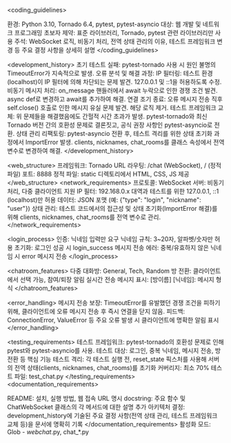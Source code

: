<coding_guidelines>

환경: Python 3.10, Tornado 6.4, pytest, pytest-asyncio
대상: 웹 개발 및 네트워크 프로그래밍 초보자
제약: 표준 라이브러리, Tornado, pytest 관련 라이브러리만 사용
주석: WebSocket 로직, 비동기 처리, 전역 상태 관리의 이유, 테스트 프레임워크 변경 등 주요 결정 사항을 상세히 설명 
</coding_guidelines>

<development_history>
초기 테스트 실패: pytest-tornado 사용 시 원인 불명의 TimeoutError가 지속적으로 발생.
오류 분석 및 해결 과정:
IP 필터링: 테스트 환경(localhost)이 IP 필터에 의해 차단되는 문제 발견. 127.0.0.1 및 ::1을 허용하도록 수정.
비동기 메시지 처리: 
on_message
 핸들러에서 await 누락으로 인한 경쟁 조건 발견. async def로 변경하고 await를 추가하여 해결.
연결 조기 종료: 오류 메시지 전송 직후 self.close() 호출로 인한 메시지 유실 문제 발견. 해당 로직 제거.
테스트 프레임워크 교체: 위 문제들을 해결했음에도 간헐적 시간 초과가 발생. pytest-tornado와 최신 Tornado 버전 간의 호환성 문제로 결론짓고, 공식 권장 사항인 pytest-asyncio로 전환.
상태 관리 리팩토링: pytest-asyncio 전환 후, 테스트 격리를 위한 상태 초기화 과정에서 ImportError 발생. clients, nicknames, chat_rooms를 클래스 속성에서 전역 변수로 변경하여 해결. 
</development_history>

<web_structure>
프레임워크: Tornado
URL 라우팅: /chat (WebSocket), / (정적 파일)
포트: 8888
정적 파일: static 디렉토리에서 HTML, CSS, JS 제공 </web_structure>
<network_requirements>
프로토콜: WebSocket
서버: 비동기 처리, 다중 클라이언트 지원
IP 필터: 192.168.0.x 대역과 테스트를 위한 127.0.0.1, ::1 (localhost)만 허용
데이터: JSON 포맷 (예: {"type": "login", "nickname": "user"})
상태 관리: 테스트 코드에서의 접근성 및 상태 초기화(ImportError 해결)를 위해 clients, nicknames, chat_rooms를 전역 변수로 관리. </network_requirements>

<login_process>
인증: 닉네임 입력만 요구
닉네임 규칙: 3~20자, 알파벳/숫자만 허용
초기화: 로그인 성공 시 login_success 메시지 전송
에러: 중복/유효하지 않은 닉네임 시 
error
 메시지 전송
</login_process>

<chatroom_features>
다중 대화방: General, Tech, Random
방 전환: 클라이언트에서 선택 가능, 참여/퇴장 알림 실시간 전송
메시지 표시: [방이름] [닉네임]: 메시지 형식
</chatroom_features>

<error_handling>
메시지 전송 보장: TimeoutError를 유발했던 경쟁 조건을 피하기 위해, 클라이언트에 오류 메시지 전송 후 즉시 연결을 닫지 않음.
피드백: ConnectionError, ValueError 등 주요 오류 발생 시 클라이언트에 명확한 알림 표시
</error_handling>

<testing_requirements>
테스트 프레임워크: pytest-tornado의 호환성 문제로 인해 pytest와 pytest-asyncio를 사용.
테스트 대상: 로그인, 중복 닉네임, 메시지 전송, 방 전환 등 핵심 기능
테스트 격리: 각 테스트 실행 전, 
reset_state
 픽스처를 사용해 서버의 전역 상태(clients, nicknames, chat_rooms)를 초기화
커버리지: 최소 70%
테스트 파일: 
test_chat.py
 </testing_requirements>
<documentation_requirements>

README: 설치, 실행 방법, 웹 접속 URL 명시
docstring: 주요 함수 및 
ChatWebSocket
 클래스의 각 메서드에 대한 설명 추가
아키텍처 결정: development_history에 기술된 주요 결정 사항(전역 상태 관리, 테스트 프레임워크 교체 등)을 문서에 명확히 기록 </documentation_requirements>
활성화 모드: Glob - *webchat*.py, chat_*.py
